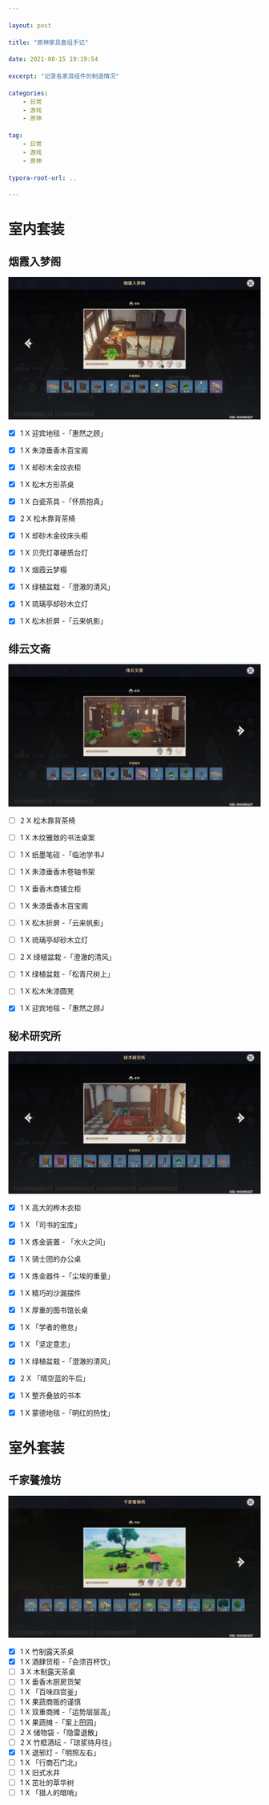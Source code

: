 ```yaml
---

layout: post

title: "原神家具套组手记"

date: 2021-08-15 19:19:54

excerpt: "记录各家具组件的制造情况"

categories: 
	- 日常
	- 游戏
	- 原神

tag: 
	- 日常
	- 游戏
	- 原神

typora-root-url: ..

---
```




# 室内套装

## 烟霞入梦阁

![image-20210815192037463](/images/posts/yuanshen/image-20210815192037463.png)

- [x] 1 X 迎宾地毯 -「惠然之顾」
- [x] 1 X 朱漆垂香木百宝阁
- [x] 1 X 却砂木金纹衣柜
- [x] 1 X 松木方形茶桌
- [x] 1 X 白瓷茶具 -「怀质抱真」
- [x] 2 X 松木靠背茶椅
- [x] 1 X 却砂木金纹床头柜
- [x] 1 X 贝壳灯罩硬质台灯
- [x] 1 X 烟霞云梦榻
- [x] 1 X 绿植盆栽 -「澄澈的清风」
- [x] 1 X 琉璃亭却砂木立灯
- [x] 1 X 松木折屏 -「云来帆影」



## 绯云文斋

![image-20210815193308274](/images/posts/yuanshen/image-20210815193308274.png)

- [ ] 2 X 松木靠背茶椅
- [ ] 1 X 木纹雅致的书法桌案
- [ ] 1 X 纸墨笔砚 -「临池学书J
- [ ] 1 X 朱漆垂香木卷轴书架
- [ ] 1 X 垂香木商铺立柜
- [ ] 1 X 朱漆垂香木百宝阁
- [ ] 1 X 松木折屏 -「云来帆影」
- [ ] 1 X 琉璃亭却砂木立灯
- [ ] 2 X 绿植盆栽 -「澄澈的清风」
- [ ] 1 X 绿植盆栽 -「松青尺树上」
- [ ] 1 X 松木朱漆圆凳
- [x] 1 X 迎宾地毯 -「惠然之顾J



## 秘术研究所



![image-20210815234531475](/images/posts/yuanshen/image-20210815234531475.png)

- [x] 1 X 高大的桦木衣柜
- [x] 1 X 「司书的宝库」
- [x] 1 X 炼金装置 - 「水火之间」
- [x] 1 X 骑士团的办公桌
- [x] 1 X 炼金器件 -「尘埃的重量」
- [x] 1 X 精巧的沙漏摆件
- [x] 1 X 厚重的图书馆长桌
- [x] 1 X 「学者的倦怠」
- [x] 1 X 「坚定意志」
- [x] 1 X 绿植盆栽 -「澄澈的清风」
- [x] 2 X 「晴空蓝的午后」
- [x] 1 X 整齐叠放的书本
- [x] 1 X 蒙德地毯 -「明红的热忱」



# 室外套装

## 千家餮飧坊

![image-20210818110549843](/images/posts/yuanshen/image-20210818110549843.png)

- [x] 1 X 竹制露天茶桌
- [x] 1 X 酒肆货柜 -「会须百杯饮」
- [ ] 3 X 木制露天茶桌
- [ ] 1 X 垂香木厨房货架
- [ ] 1 X 「百味四宫釜」
- [ ] 1 X 果蔬商贩的谨慎
- [ ] 1 X 双重商摊 -「运势层层高」
- [ ] 1 X 果蔬摊 -「案上田园」
- [ ] 2 X 储物袋 -「隐雷退散」
- [ ] 2 X 竹框酒坛 -「琼浆待月往」
- [x] 1 X 退邪灯 -「明照左右」
- [ ] 1 X 「行商石门北」
- [ ] 1 X 旧式水井
- [ ] 1 X 茁壮的萃华树
- [ ] 1 X 「猎人的暗哨」

